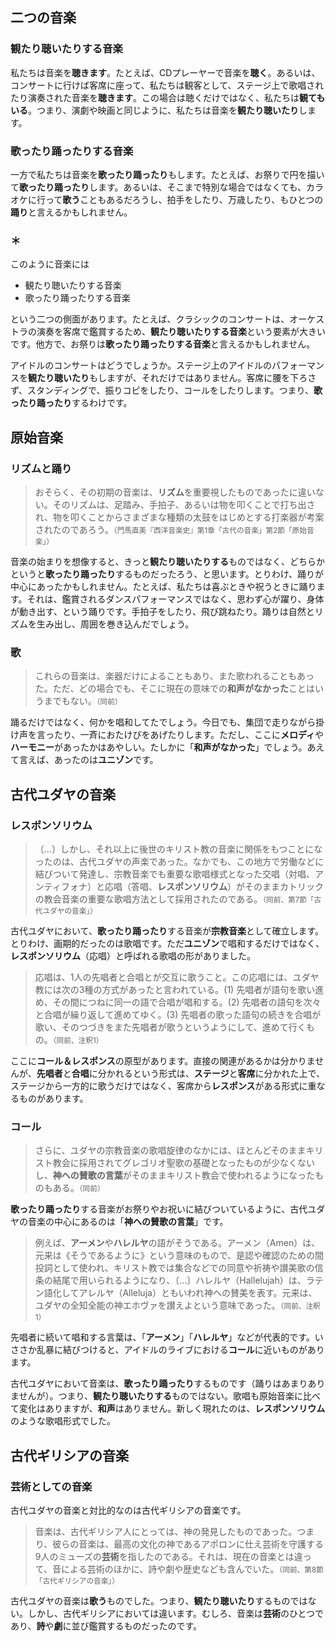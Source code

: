 ## 二つの音楽

### 観たり聴いたりする音楽

私たちは音楽を**聴きます**。たとえば、CDプレーヤーで音楽を**聴く**。あるいは、コンサートに行けば客席に座って、私たちは観客として、ステージ上で歌唱されたり演奏された音楽を**聴きます**。この場合は聴くだけではなく、私たちは**観てもいる**。つまり、演劇や映画と同じように、私たちは音楽を**観たり聴いたり**します。

### 歌ったり踊ったりする音楽

一方で私たちは音楽を**歌ったり踊ったり**もします。たとえば、お祭りで円を描いて**歌ったり踊ったり**します。あるいは、そこまで特別な場合ではなくても、カラオケに行って**歌う**こともあるだろうし、拍手をしたり、万歳したり、もひとつの**踊り**と言えるかもしれません。

### ＊

このように音楽には

* 観たり聴いたりする音楽
* 歌ったり踊ったりする音楽

という二つの側面があります。たとえば、クラシックのコンサートは、オーケストラの演奏を客席で鑑賞するため、**観たり聴いたりする音楽**という要素が大きいです。他方で、お祭りは**歌ったり踊ったりする音楽**と言えるかもしれません。

アイドルのコンサートはどうでしょうか。ステージ上のアイドルのパフォーマンスを**観たり聴いたり**もしますが、それだけではありません。客席に腰を下ろさず、スタンディングで、振りコピをしたり、コールをしたりします。つまり、**歌ったり踊ったり**するわけです。

## 原始音楽

### リズムと踊り

> おそらく、その初期の音楽は、**リズム**を重要視したものであったに違いない。そのリズムは、足踏み、手拍子、あるいは物を叩くことで打ち出され、物を叩くことからさまざまな種類の太鼓をはじめとする打楽器が考案されたのであろう。<small>（門馬直美『西洋音楽史』第1章「古代の音楽」第2節「原始音楽」）</small>

音楽の始まりを想像すると、きっと**観たり聴いたりする**ものではなく、どちらかというと**歌ったり踊ったり**するものだったろう、と思います。とりわけ、踊りが中心にあったかもしれません。たとえば、私たちは喜ぶときや祝うときに踊ります。それは、鑑賞されるダンスパフォーマンスではなく、思わず心が躍り、身体が動き出す、という踊りです。手拍子をしたり、飛び跳ねたり。踊りは自然とリズムを生み出し、周囲を巻き込んだでしょう。

### 歌

> これらの音楽は、楽器だけによることもあり、また歌われることもあった。ただ、どの場合でも、そこに現在の意味での**和声がなかった**ことはいうまでもない。<small>（同前）</small>

踊るだけではなく、何かを唱和してたでしょう。今日でも、集団で走りながら掛け声を言ったり、一斉におたけびをあげたりします。ただし、ここに**メロディ**や**ハーモニー**があったかはあやしい。たしかに「**和声がなかった**」でしょう。あえて言えば、あったのは**ユニゾン**です。

## 古代ユダヤの音楽

### レスポンソリウム

> 〔…〕しかし、それ以上に後世のキリスト教の音楽に関係をもつことになったのは、古代ユダヤの声楽であった。なかでも、この地方で労働などに結びついて発達し、宗教音楽でも重要な歌唱様式となった交唱（対唱、アンティフォナ）と応唱（答唱、**レスポンソリウム**）がそのままカトリックの教会音楽の重要な歌唱方法として採用されたのである。<small>（同前、第7節「古代ユダヤの音楽」）</small>

古代ユダヤにおいて、**歌ったり踊ったり**する音楽が**宗教音楽**として確立します。とりわけ、画期的だったのは歌唱です。ただ**ユニゾン**で唱和するだけではなく、**レスポンソリウム**（応唱）と呼ばれる歌唱の形がありました。

> 応唱は、1人の先唱者と合唱とが交互に歌うこと。この応唱には、ユダヤ教には次の3種の方式があったと言われている。(1) 先唱者が語句を歌い進め、その間につねに同一の語で合唱が唱和する。(2) 先唱者の語句を次々と合唱が繰り返して進めてゆく。(3) 先唱者の歌った語句の続きを合唱が歌い、そのつづきをまた先唱者が歌うというようにして、進めて行くもの。<small>（同前、注釈1）</small>

ここに**コール＆レスポンス**の原型があります。直接の関連があるかは分かりませんが、**先唱者**と**合唱**に分かれるという形式は、**ステージ**と**客席**に分かれた上で、ステージから一方的に歌うだけではなく、客席から**レスポンス**がある形式に重なるものがあります。

### コール

> さらに、ユダヤの宗教音楽の歌唱旋律のなかには、ほとんどそのままキリスト教会に採用されてグレゴリオ聖歌の基礎となったものが少なくないし、**神への賛歌の言葉**がそのままキリスト教会で使われるようになったものもある。<small>（同前）</small>

**歌ったり踊ったり**する音楽がお祭りやお祝いに結びついているように、古代ユダヤの音楽の中心にあるのは「**神への賛歌の言葉**」です。

> 例えば、**アーメン**や**ハレルヤ**の語がそうである。アーメン（Amen）は、元来は《そうであるように》という意味のもので、是認や確認のための間投詞として使われ、キリスト教では集合などでの同意や祈祷や讃美歌の信条の結尾で用いられるようになり、〔…〕ハレルヤ（Hallelujah）は、ラテン語化してアレルヤ（Alleluja）ともいわれ神への賛美を表す。元来は、ユダヤの全知全能の神エホヴァを讃えよという意味であった。<small>（同前、注釈1）</small>

先唱者に続いて唱和する言葉は、「**アーメン**」「**ハレルヤ**」などが代表的です。いささか乱暴に結びつけると、アイドルのライブにおける**コール**に近いものがあります。

古代ユダヤにおいて音楽は、**歌ったり踊ったり**するものです（踊りはあまりありませんが）。つまり、**観たり聴いたりする**ものではない。歌唱も原始音楽に比べて変化はありますが、**和声**はありません。新しく現れたのは、**レスポンソリウム**のような歌唱形式でした。

## 古代ギリシアの音楽

### 芸術としての音楽

古代ユダヤの音楽と対比的なのは古代ギリシアの音楽です。

> 音楽は、古代ギリシア人にとっては、神の発見したものであった。つまり、彼らの音楽は、最高の文化の神であるアポロンに仕え芸術を守護する9人のミューズの**芸術**を指したのである。それは、現在の音楽とは違って、音による芸術のほかに、詩や劇や歴史なども含んでいた。<small>（同前、第8節「古代ギリシアの音楽」）</small>

古代ユダヤの音楽は**歌う**ものでした。つまり、**観たり聴いたり**するものではない。しかし、古代ギリシアにおいては違います。むしろ、音楽は**芸術**のひとつであり、**詩**や**劇**に並び鑑賞するものだったのです。